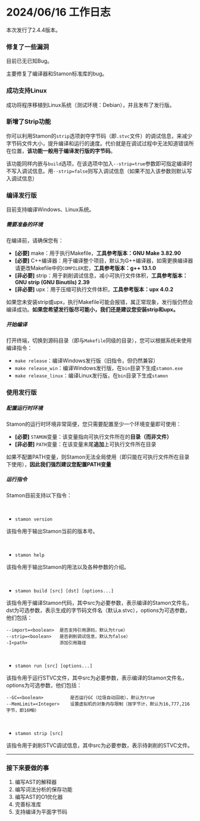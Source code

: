 # 2024/06/16 工作日志

本次发行了2.4.4版本。

### 修复了一些漏洞

目前已无已知Bug。

主要修复了编译器和Stamon标准库的bug。

### 成功支持Linux

成功将程序移植到Linux系统（测试环境：Debian），并且发布了发行版。

### 新增了Strip功能

你可以利用Stamon的``strip``选项剥夺字节码（即``.stvc``文件）的调试信息，来减少字节码文件大小，提升编译和运行的速度。代价就是在调试过程中无法知道错误所在位置，**该功能一般用于编译发行版的字节码**。

该功能同样内嵌与``build``选项，在该选项中加入``--strip=true``参数即可指定编译时不写入调试信息。用``--strip=false``则写入调试信息（如果不加入该参数则默认写入调试信息）

### 编译发行版

目前支持编译Windows、Linux系统。

##### 需要准备的环境

在编译前，请确保您有：

* **[必要]** make：用于执行Makefile，**工具参考版本：GNU Make 3.82.90**
* **[必要]** C++编译器：用于编译整个项目，默认为G++编译器，如需更换编译器请更改Makefile中的``COMPILER``宏，**工具参考版本：g++ 13.1.0**
* **[非必要]** strip：用于剥削调试信息，减小可执行文件体积，**工具参考版本：GNU strip (GNU Binutils) 2.39**
* **[非必要]** upx：用于压缩可执行文件体积，**工具参考版本：upx 4.0.2**

如果您未安装strip或upx，执行Makefile可能会报错，属正常现象，发行版仍然会编译成功。**如果您希望发行版尽可能小，我们还是建议您安装strip和upx。**

##### 开始编译

打开终端，切换到源码目录（即与``Makefile``同级的目录），您可以根据系统来使用编译指令：

* ``make release``：编译Windows发行版（旧指令，但仍然兼容）
* ``make release_win``：编译Windows发行版，在``bin``目录下生成``stamon.exe``
* ``make release_linux``：编译Linux发行版，在``bin``目录下生成``stamon``

### 使用发行版

##### 配置运行时环境

Stamon的运行时环境非常简便，您只需要配置至少一个环境变量即可使用：

* **[必要]** ``STAMON``变量：该变量指向可执行文件所在的**目录（而非文件）**
* **[非必要]** ``PATH``变量：在该变量末尾**追加**上可执行文件所在目录

如果不配置PATH变量，则Stamon无法全局使用（即只能在可执行文件所在目录下使用），**因此我们强烈建议您配置PATH变量**

##### 运行指令

Stamon目前支持以下指令：

<br>

* ``stamon version``

该指令用于输出Stamon当前的版本号。

<br>

* ``stamon help``

该指令用于输出Stamon的用法以及各种参数的介绍。

<br>

* ``stamon build [src] [dst] [options...]``

该指令用于编译Stamon代码，其中src为必要参数，表示编译的Stamon文件名，dst为可选参数，表示生成的字节码文件名（默认a.stvc），options为可选参数，他们包括：

```
--import=<boolean>  是否支持引用源码，默认为true）
--strip=<boolean>   是否剥削调试信息，默认为false）
-I<path>            添加引用路径
```

<br>

* ``stamon run [src] [options...]``

该指令用于运行STVC文件，其中src为必要参数，表示编译的Stamon文件名，options为可选参数，他们包括：

```
--GC=<boolean>          是否运行GC（垃圾自动回收），默认为true
--MemLimit=<Integer>    设置虚拟机的对象内存限制（按字节计，默认为16,777,216字节，即16MB）
```

<br>

* ``stamon strip [src]``

该指令用于剥削STVC调试信息，其中src为必要参数，表示待剥削的STVC文件。

***

### 接下来要做的事

1. 编写AST的解释器
2. 编写词法分析的保存功能
3. 编写AST的O1优化器
4. 完善标准库
5. 支持编译为平面字节码